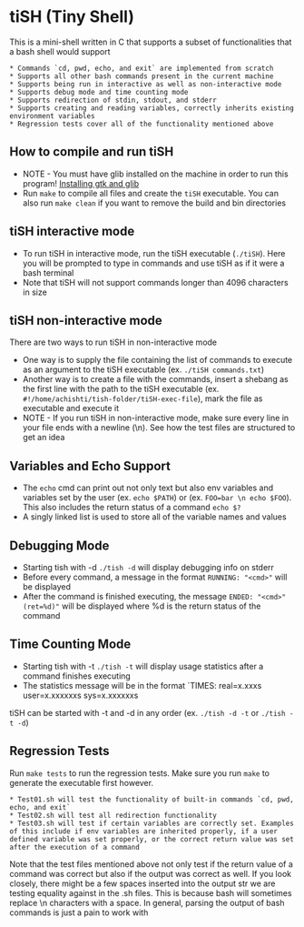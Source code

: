 # tiSH (Tiny Shell)

This is a mini-shell written in C that supports a subset of functionalities that a bash shell would support

    * Commands `cd, pwd, echo, and exit` are implemented from scratch
    * Supports all other bash commands present in the current machine
    * Supports being run in interactive as well as non-interactive mode
    * Supports debug mode and time counting mode
    * Supports redirection of stdin, stdout, and stderr
    * Supports creating and reading variables, correctly inherits existing environment variables
    * Regression tests cover all of the functionality mentioned above

## How to compile and run tiSH
* NOTE - You must have glib installed on the machine in order to run this program! [Installing gtk and glib](https://stackoverflow.com/questions/5275196/)
* Run `make` to compile all files and create the `tiSH` executable. You can also run `make clean` if you want to remove the build and bin directories

## tiSH interactive mode
* To run tiSH in interactive mode, run the tiSH executable (`./tiSH`). Here you will be prompted to type in commands and use tiSH as if it were a bash terminal
* Note that tiSH will not support commands longer than 4096 characters in size

## tiSH non-interactive mode
There are two ways to run tiSH in non-interactive mode
* One way is to supply the file containing the list of commands to execute as an argument to the tiSH executable (ex. `./tiSH commands.txt`)
* Another way is to create a file with the commands, insert a shebang as the first line with the path to the tiSH executable (ex. `#!/home/achishti/tish-folder/tiSH-exec-file`), mark the file as executable and execute it
* NOTE - If you run tiSH in non-interactive mode, make sure every line in your file ends with a newline (\n). See how the test files are structured to get an idea

## Variables and Echo Support
* The `echo` cmd can print out not only text but also env variables and variables set by the user (ex. `echo $PATH`) or (ex. `FOO=bar \n echo $FOO`). This also includes the return status of a command `echo $?`
* A singly linked list is used to store all of the variable names and values

## Debugging Mode
* Starting tish with -d `./tish -d` will display debugging info on stderr
* Before every command, a message in the format `RUNNING: "<cmd>"` will be displayed
* After the command is finished executing, the message `ENDED: "<cmd>" (ret=%d)"` will be displayed where %d is the return status of the command

## Time Counting Mode
* Starting tish with -t `./tish -t` will display usage statistics after a command finishes executing
* The statistics message will be in the format `TIMES: real=x.xxxs user=x.xxxxxxs sys=x.xxxxxxs

tiSH can be started with -t and -d in any order (ex. `./tish -d -t` or `./tish -t -d`)

## Regression Tests
Run `make tests` to run the regression tests. Make sure you run `make` to generate the executable first however.
    
    * Test01.sh will test the functionality of built-in commands `cd, pwd, echo, and exit`
    * Test02.sh will test all redirection functionality
    * Test03.sh will test if certain variables are correctly set. Examples of this include if env variables are inherited properly, if a user defined variable was set properly, or the correct return value was set after the execution of a command

Note that the test files mentioned above not only test if the return value of a command was correct but also if the output was correct as well. If you look closely, there might be a few spaces inserted into the output str we are testing equality against in the .sh files. This is because bash will sometimes replace \n characters with a space. In general, parsing the output of bash commands is just a pain to work with
